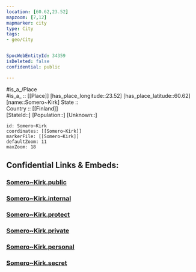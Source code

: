 ```yaml
---
location: [60.62,23.52] 
mapzoom: [7,12] 
mapmarker: city 
type: City
tags:
- geo/City


SpocWebEntityId: 34359
isDeleted: false
confidential: public

---
```

#is_a_/Place  
#is_a_ :: [[Place]] 
[has_place_longitude::23.52] 
[has_place_latitude::60.62] 
[name::Somero~Kirk] 
State ::  
Country :: [[Finland]]  
[StateId::] 
[Population::] 
[Unknown::] 


```leaflet
id: Somero~Kirk
coordinates: [[Somero~Kirk]] 
markerFile: [[Somero~Kirk]] 
defaultZoom: 11 
maxZoom: 18
```


## Confidential Links & Embeds: 

### [Somero~Kirk.public](/_public/\Earth\Continent\Europe\Europe~North\Finland\Provinces~Finland\Western_Finland\counties~Western_Finland\Finland_Proper\CitySomero~Kirk.public.md) 

### [Somero~Kirk.internal](/_internal/\Earth\Continent\Europe\Europe~North\Finland\Provinces~Finland\Western_Finland\counties~Western_Finland\Finland_Proper\CitySomero~Kirk.internal.md) 

### [Somero~Kirk.protect](/_protect/\Earth\Continent\Europe\Europe~North\Finland\Provinces~Finland\Western_Finland\counties~Western_Finland\Finland_Proper\CitySomero~Kirk.protect.md) 

### [Somero~Kirk.private](/_private/\Earth\Continent\Europe\Europe~North\Finland\Provinces~Finland\Western_Finland\counties~Western_Finland\Finland_Proper\CitySomero~Kirk.private.md) 

### [Somero~Kirk.personal](/_personal/\Earth\Continent\Europe\Europe~North\Finland\Provinces~Finland\Western_Finland\counties~Western_Finland\Finland_Proper\CitySomero~Kirk.personal.md) 

### [Somero~Kirk.secret](/_secret/\Earth\Continent\Europe\Europe~North\Finland\Provinces~Finland\Western_Finland\counties~Western_Finland\Finland_Proper\CitySomero~Kirk.secret.md)


